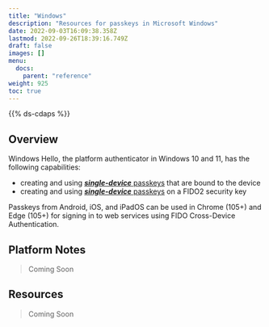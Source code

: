 ```yaml
---
title: "Windows"
description: "Resources for passkeys in Microsoft Windows"
date: 2022-09-03T16:09:38.358Z
lastmod: 2022-09-26T18:39:16.749Z
draft: false
images: []
menu:
  docs:
    parent: "reference"
weight: 925
toc: true
---
```


{{% ds-cdaps %}}

## Overview

Windows Hello, the platform authenticator in Windows 10 and 11, has the following capabilities:

- creating and using [***single-device*** passkeys](/docs/reference/terms/#single-device-passkey) that are bound to the device
- creating and using [***single-device*** passkeys](/docs/reference/terms/#single-device-passkey) on a FIDO2 security key

<!--TODO: Add cross link to CDA-->
Passkeys from Android, iOS, and iPadOS can be used in Chrome (105+) and Edge (105+) for signing in to web services using FIDO Cross-Device Authentication.

## Platform Notes

> Coming Soon

## Resources

> Coming Soon
